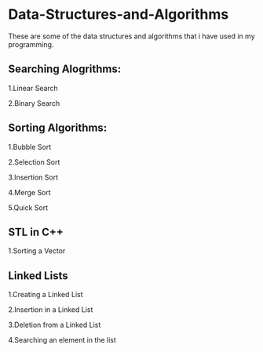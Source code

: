# Data-Structures-and-Algorithms
These are some of the data structures and algorithms that i have used in my programming.

## Searching Alogrithms:

1.Linear Search

2.Binary Search

## Sorting Algorithms:

1.Bubble Sort

2.Selection Sort

3.Insertion Sort

4.Merge Sort

5.Quick Sort

## STL in C++

1.Sorting a Vector

## Linked Lists

1.Creating a Linked List

2.Insertion in a Linked List

3.Deletion from a Linked List

4.Searching an element in the list

